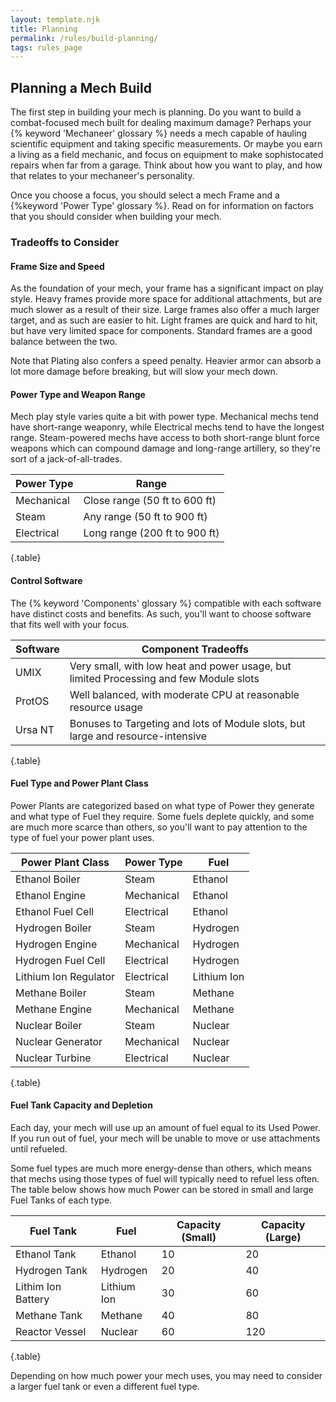 ```yaml
---
layout: template.njk
title: Planning
permalink: /rules/build-planning/
tags: rules_page
---
```

## Planning a Mech Build
The first step in building your mech is planning. Do you want to build a combat-focused mech built for dealing maximum damage? Perhaps your {% keyword 'Mechaneer' glossary %} needs a mech capable of hauling scientific equipment and taking specific measurements. Or maybe you earn a living as a field mechanic, and focus on equipment to make sophistocated repairs when far from a garage. Think about how you want to play, and how that relates to your mechaneer's personality.

Once you choose a focus, you should select a mech Frame and a {%keyword 'Power Type' glossary %}. Read on for information on factors that you should consider when building your mech.

### Tradeoffs to Consider

#### Frame Size and Speed
As the foundation of your mech, your frame has a significant impact on play style. Heavy frames provide more space for additional attachments, but are much slower as a result of their size. Large frames also offer a much larger target, and as such are easier to hit. Light frames are quick and hard to hit, but have very limited space for components. Standard frames are a good balance between the two.

Note that Plating also confers a speed penalty. Heavier armor can absorb a lot more damage before breaking, but will slow your mech down.

#### Power Type and Weapon Range
Mech play style varies quite a bit with power type. Mechanical mechs tend have short-range weaponry, while Electrical mechs tend to have the longest range. Steam-powered mechs have access to both short-range blunt force weapons which can compound damage and long-range artillery, so they're sort of a jack-of-all-trades.

| Power Type  | Range                         |
| ----------- | ----------------------------- |
| Mechanical  | Close range (50 ft to 600 ft) |
| Steam       | Any range (50 ft to 900 ft)   |
| Electrical  | Long range (200 ft to 900 ft) |

{.table}

#### Control Software
The {% keyword 'Components' glossary %} compatible with each software have distinct costs and benefits. As such, you'll want to choose software that fits well with your focus.

| Software | Component Tradeoffs |
| -------- | ------------------- |
| UMIX     | Very small, with low heat and power usage, but limited Processing and few Module slots |
| ProtOS   | Well balanced, with moderate CPU at reasonable resource usage |
| Ursa NT  | Bonuses to Targeting and lots of Module slots, but large and resource-intensive |

{.table}

#### Fuel Type and Power Plant Class
Power Plants are categorized based on what type of Power they generate and what type of Fuel they require. Some fuels deplete quickly, and some are much more scarce than others, so you'll want to pay attention to the type of fuel your power plant uses. 

| Power Plant Class     | Power Type | Fuel        |
| --------------------- | ---------- | ----------- |
| Ethanol Boiler        | Steam      | Ethanol     |
| Ethanol Engine        | Mechanical | Ethanol     |
| Ethanol Fuel Cell     | Electrical | Ethanol     |
| Hydrogen Boiler       | Steam      | Hydrogen    |
| Hydrogen Engine       | Mechanical | Hydrogen    |
| Hydrogen Fuel Cell    | Electrical | Hydrogen    |
| Lithium Ion Regulator | Electrical | Lithium Ion |
| Methane Boiler        | Steam      | Methane     |
| Methane Engine        | Mechanical | Methane     |
| Nuclear Boiler        | Steam      | Nuclear     |
| Nuclear Generator     | Mechanical | Nuclear     |
| Nuclear Turbine       | Electrical | Nuclear     |

{.table}

#### Fuel Tank Capacity and Depletion
Each day, your mech will use up an amount of fuel equal to its Used Power. If you run out of fuel, your mech will be unable to move or use attachments until refueled. 

Some fuel types are much more energy-dense than others, which means that mechs using those types of fuel will typically need to refuel less often. The table below shows how much Power can be stored in small and large Fuel Tanks of each type.

| Fuel Tank          | Fuel        | Capacity (Small) | Capacity (Large) |
| ------------------ | ----------- | ---------------- | ---------------- |
| Ethanol Tank       | Ethanol     | 10               | 20               |
| Hydrogen Tank      | Hydrogen    | 20               | 40               |
| Lithim Ion Battery | Lithium Ion | 30               | 60               |
| Methane Tank       | Methane     | 40               | 80               |
| Reactor Vessel     | Nuclear     | 60               | 120              |

{.table}

Depending on how much power your mech uses, you may need to consider a larger fuel tank or even a different fuel type. 

